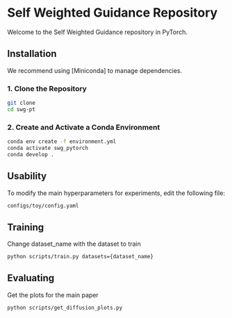 # Self Weighted Guidance Repository

Welcome to the Self Weighted Guidance repository in PyTorch. 


## Installation

We recommend using [Miniconda] to manage dependencies.


### 1. Clone the Repository

```bash
git clone 
cd swg-pt
```

### 2. Create and Activate a Conda Environment

```bash
conda env create -f environment.yml
conda activate swg_pytorch
conda develop .
```

## Usability

To modify the main hyperparameters for experiments, edit the following file:

```bash
configs/toy/config.yaml
```

## Training

Change dataset_name with the dataset to train

```bash
python scripts/train.py datasets={dataset_name}
```

## Evaluating

Get the plots for the main paper 

```bash
python scripts/get_diffusion_plots.py
```